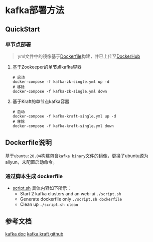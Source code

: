 kafka部署方法
===

## QuickStart

### 单节点部署

> yml文件中的镜像基于[Dockerfile](./Dockerfile)构建，并已上传至[DockerHub](https://hub.docker.com/repository/docker/per495/kafka)

1. 基于Zookeeper的单节点kafka容器
    ```shell
    # 启动
    docker-compose -f kafka-zk-single.yml up -d
    # 移除
    docker-compose -f kafka-zk-single.yml down
    ```

2. 基于Kraft的单节点kafka容器
    ```shell
    # 启动
    docker-compose -f kafka-kraft-single.yml up -d
    # 移除
    docker-compose -f kafka-kraft-single.yml down
    ```

## Dockerfile说明

基于`ubuntu:20.04`构建包含`kafka binary`文件的镜像，更换了ubuntu源为aliyun，未配置启动命令。

### 通过脚本生成 dockerfile

- [script.sh](./script.sh) 具体内容如下所示：
  - Start 2 kafka clusters and an web-ui `./script.sh`
  - Generate dockerfile only `./script.sh dockerfile`
  - Clean up `./script.sh clean`


## 参考文档

[kafka doc](https://kafka.apache.org/documentation/#quickstart)
[kafka kraft github](https://github.com/apache/kafka/tree/trunk/config/kraft)